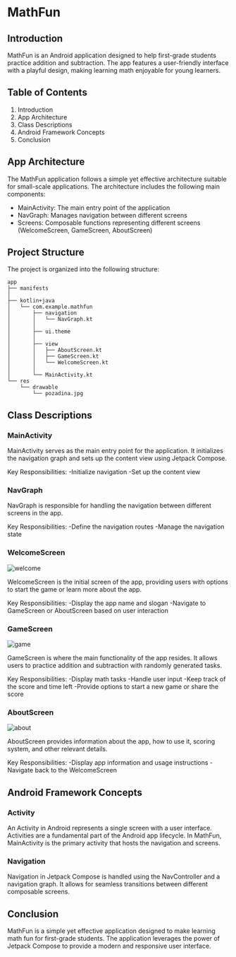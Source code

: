 # MathFun

## Introduction

MathFun is an Android application designed to help first-grade students practice addition and subtraction. The app features a user-friendly interface with a playful design, making learning math enjoyable for young learners.

## Table of Contents

1. Introduction
2. App Architecture
3. Class Descriptions
4. Android Framework Concepts
5. Conclusion

## App Architecture

The MathFun application follows a simple yet effective architecture suitable for small-scale applications. The architecture includes the following main components:
- MainActivity: The main entry point of the application
- NavGraph: Manages navigation between different screens
- Screens: Composable functions representing different screens (WelcomeScreen, GameScreen, AboutScreen)

## Project Structure
The project is organized into the following structure:

```
app
├── manifests
│
├── kotlin+java
│   └── com.example.mathfun
│       ├── navigation
│       │   └── NavGraph.kt
│       │
│       ├── ui.theme
│       │
│       ├── view
│       │   ├── AboutScreen.kt
│       │   ├── GameScreen.kt
│       │   └── WelcomeScreen.kt
│       │
│       └── MainActivity.kt
└── res
    └── drawable
        └── pozadina.jpg
```

## Class Descriptions

### MainActivity
MainActivity serves as the main entry point for the application. It initializes the navigation graph and sets up the content view using Jetpack Compose.

Key Responsibilities:
-Initialize navigation
-Set up the content view

### NavGraph
NavGraph is responsible for handling the navigation between different screens in the app.

Key Responsibilities:
-Define the navigation routes
-Manage the navigation state

### WelcomeScreen

![welcome](https://github.com/Kalaba01/MathFun/assets/130281220/000df222-f64a-40d2-bab3-9b44cedc9ad3)

WelcomeScreen is the initial screen of the app, providing users with options to start the game or learn more about the app.

Key Responsibilities:
-Display the app name and slogan
-Navigate to GameScreen or AboutScreen based on user interaction

### GameScreen

![game](https://github.com/Kalaba01/MathFun/assets/130281220/f154160b-46f2-40fd-af01-90f9dbf689a5)

GameScreen is where the main functionality of the app resides. It allows users to practice addition and subtraction with randomly generated tasks.

Key Responsibilities:
-Display math tasks
-Handle user input
-Keep track of the score and time left
-Provide options to start a new game or share the score

### AboutScreen

![about](https://github.com/Kalaba01/MathFun/assets/130281220/9558a375-9259-4251-95de-3f4e31911d30)

AboutScreen provides information about the app, how to use it, scoring system, and other relevant details.

Key Responsibilities:
-Display app information and usage instructions
-Navigate back to the WelcomeScreen

## Android Framework Concepts

### Activity
An Activity in Android represents a single screen with a user interface. Activities are a fundamental part of the Android app lifecycle. In MathFun, MainActivity is the primary activity that hosts the navigation and screens.

### Navigation
Navigation in Jetpack Compose is handled using the NavController and a navigation graph. It allows for seamless transitions between different composable screens.

## Conclusion
MathFun is a simple yet effective application designed to make learning math fun for first-grade students. The application leverages the power of Jetpack Compose to provide a modern and responsive user interface.
